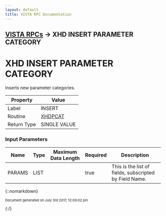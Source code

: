 ```yaml
---
layout: default
title: VISTA RPC Documentation
---
```


## [VISTA RPCs](TableOfContents) &#8594; XHD INSERT PARAMETER CATEGORY
# XHD INSERT PARAMETER CATEGORY

Inserts new parameter categories.

Property | Value
--- | ---
Label | INSERT
Routine | [XHDPCAT](http://code.osehra.org/dox/Routine_XHDPCAT_source.html)
Return Type | SINGLE VALUE


### Input Parameters

Name | Type | Maximum Data Length | Required | Description
--- | --- | --- | --- | ---
PARAMS | LIST |  | true | This is the list of fields, subscripted by Field Name.



{::nomarkdown} <br/><p style="font-size: 11px">Document generated on July 3rd 2017, 12:09:02 pm</p>{:/}